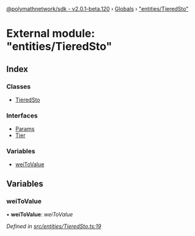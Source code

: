 [@polymathnetwork/sdk - v2.0.1-beta.120](../README.md) › [Globals](../globals.md) › ["entities/TieredSto"](_entities_tieredsto_.md)

# External module: "entities/TieredSto"

## Index

### Classes

- [TieredSto](../classes/_entities_tieredsto_.tieredsto.md)

### Interfaces

- [Params](../interfaces/_entities_tieredsto_.params.md)
- [Tier](../interfaces/_entities_tieredsto_.tier.md)

### Variables

- [weiToValue](_entities_tieredsto_.md#weitovalue)

## Variables

### weiToValue

• **weiToValue**: _weiToValue_

_Defined in [src/entities/TieredSto.ts:19](https://github.com/PolymathNetwork/polymath-sdk/blob/1da5bc5/src/entities/TieredSto.ts#L19)_
